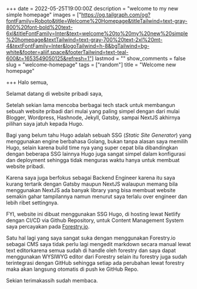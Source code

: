 +++
date = 2022-05-25T19:00:00Z
description = "welcome to my new simple homepage"
images = ["https://og.tailgraph.com/og?fontFamily=Roboto&title=Welcome%20Homepage&titleTailwind=text-gray-800%20font-bold%20text-6xl&titleFontFamily=Inter&text=welcome%20to%20my%20new%20simple%20homepage&textTailwind=text-gray-700%20text-2xl%20mt-4&textFontFamily=Inter&logoTailwind=h-8&bgTailwind=bg-white&footer=aliif.space&footerTailwind=text-teal-600&t=1653549050125&refresh=1"]
lastmod = ""
show_comments = false
slug = "welcome-homepage"
tags = ["random"]
title = "Welcome new homepage"

+++
Halo semua,

Selamat datang di website pribadi saya, 

Setelah sekian lama mencoba berbagai tech stack untuk membangun sebuah website pribadi dari mulai yang paling simpel dengan dari mulai Blogger, Wordpress, Hashnode, Jekyll, Gatsby, sampai NextJS akhirnya pilihan saya jatuh kepada Hugo.

Bagi yang belum tahu Hugo adalah sebuah SSG (_Static Site Generator_) yang menggunakan engine berbahasa Golang, bukan tanpa alasan saya memilih Hugo, selain karena build time nya yang super cepat bila dibandingkan dengan beberapa SSG lainnya Hugo juga sangat simpel dalam konfigurasi dan deployment sehingga tidak menguras waktu hanya untuk membuat website pribadi.

Karena saya juga berfokus sebagai Backend Engineer karena itu saya kurang tertarik dengan Gatsby maupun NextJS walaupun memang bila menggunakan NextJS ada banyak library yang bisa membuat website semakin gahar tampilannya namun menurut saya terlalu over engineer dan lebih ribet settingnya.

FYI, website ini dibuat menggunakan SSG Hugo, di hosting lewat Netlify dengan CI/CD via Github Repository, untuk Content Management System saya percayakan pada [Forestry.io](https://forestry.io/ "website forestry").

Satu hal lagi yang saya sangat suka dengan menggunakan Forestry.io sebagai CMS saya tidak perlu lagi mengedit markdown secara manual lewat text editorkarena semua sudah di handle oleh forestry dan saya dapat menggunakan WYSIWYG editor dari Forestry selain itu forestry juga sudah terintegrasi dengan GitHub sehingga setiap ada perubahan lewat forestry maka akan langsung otomatis di push ke GitHub Repo.

Sekian terimakassih sudah membaca.